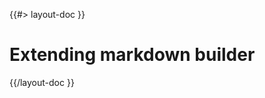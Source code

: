 <!--
/**
 * @name            Extends views
 * @namespace       doc.markdown
 * @type            Markdown
 * @platform        md
 * @status          stable
 * @menu            Documentation / Markdown           /doc/markdown/extends
 *
 * @since           2.0.0
 * @author    Olivier Bossel <olivier.bossel@gmail.com> (https://olivierbossel.com)
 */
-->

{{#> layout-doc }}

# Extending markdown builder

{{/layout-doc }}
